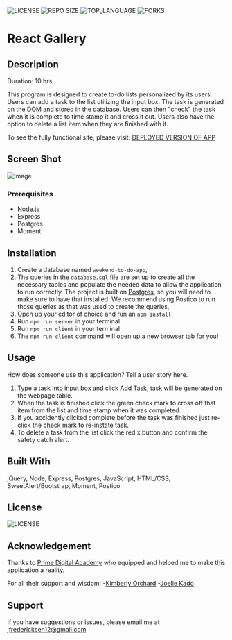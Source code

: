 ![LICENSE](https://img.shields.io/github/license/freder48/react-gallery?style=flat-square)
![REPO SIZE](https://img.shields.io/github/repo-size/freder48/react-gallery.svg?style=flat-square)
![TOP_LANGUAGE](https://img.shields.io/github/languages/top/freder48/react-gallery.svg?style=flat-square)
![FORKS](https://img.shields.io/github/forks/freder48/react-gallery?style=social)

# React Gallery

## Description

Duration: 10 hrs

This program is designed to create to-do lists personalized by its users. Users can add a task to the list utilizing the input box. The task is generated on the DOM and stored in the database. Users can then "check" the task when it is complete to time stamp it and cross it out. Users also have the option to delete a list item when they are finished with it. 


To see the fully functional site, please visit: [DEPLOYED VERSION OF APP](www.heroku.com)

## Screen Shot

![image](./server/images/Screenshot.png)

### Prerequisites

- [Node.js](https://nodejs.org/en/)
- Express
- Postgres
- Moment


## Installation

1. Create a database named `weekend-to-do-app`,
2. The queries in the `database.sql` file are set up to create all the necessary tables and populate the needed data to allow the application to run correctly. The project is built on [Postgres](https://www.postgresql.org/download/), so you will need to make sure to have that installed. We recommend using Postico to run those queries as that was used to create the queries, 
3. Open up your editor of choice and run an `npm install`
4. Run `npm run server` in your terminal
5. Run `npm run client` in your terminal
6. The `npm run client` command will open up a new browser tab for you!

## Usage
How does someone use this application? Tell a user story here.

1. Type a task into input box and click Add Task, task will be generated on the webpage table.
2. When the task is finished click the green check mark to cross off that item from the list and time stamp when it was completed.
3. If you accidently clicked complete before the task was finished just re-click the check mark to re-instate task.
4. To delete a task from the list click the red x button and confirm the safety catch alert.


## Built With

jQuery, Node, Express, Postgres, JavaScript, HTML/CSS, SweetAlert/Bootstrap, Moment, Postico

## License

![LICENSE](https://img.shields.io/github/license/freder48/react-gallery?style=flat-square)

## Acknowledgement
Thanks to [Prime Digital Academy](www.primeacademy.io) who equipped and helped me to make this application a reality. 

For all their support and wisdom: 
-[Kimberly Orchard](https://github.com/korchard)
-[Joelle Kado](https://github.com/JoelleKado)

## Support
If you have suggestions or issues, please email me at [jfredericksen12@gmail.com](www.google.com)